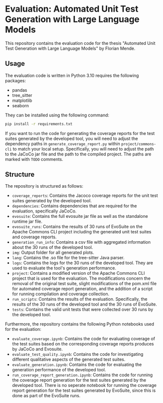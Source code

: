 # Evaluation: Automated Unit Test Generation with Large Language Models

This repository contains the evaluation code for the thesis "Automated Unit Test Generation with Large Language Models" by Florian Mende.

## Usage
The evaluation code is written in Python 3.10 requires the following packages:
- pandas
- tree_sitter
- matplotlib
- seaborn

They can be installed using the following command:
```bash
pip install -r requirements.txt
```

If you want to run the code for generating the coverage reports for the test suites generated by the developed tool, you will need to adjust the dependency paths in `generate_coverage_report.py` within `project/commons-cli` to match your local setup. Specifically, you will need to adjust the path to the JaCoCo jar file and the path to the compiled project. The paths are marked with `TODO` comments.

## Structure
The repository is structured as follows:
- `coverage_reports`: Contains the Jacoco coverage reports for the unit test suites generated by the developed tool.
- `dependencies`: Contains dependencies that are required for the evaluation, specifically JaCoCo.
- `evosuite`: Contains the full evosuite jar file as well as the standalone runtime jar file.
- `evosuite_runs`: Contains the results of 30 runs of EvoSuite on the Apache Commons CLI project including the generated unit test suites and coverage reports.
- `generation_run_info`: Contains a csv file with aggregated information about the 30 runs of the developed tool.
- `img`: Output folder for all generated plots.
- `lang`: Contains the .so file for the tree-sitter Java parser.
- `logs`: Contains the logs for the 30 runs of the developed tool. They are used to evaluate the tool's generation performance.
- `project`: Contains a modified version of the Apache Commons CLI project that is used for the evaluation. The modifications concern the removal of the original test suite, slight modifications of the pom.xml file for automated coverage report generation, and the addition of a script for running compilation and coverage collection.
- `run_scripts`: Contains the results of the evaluation. Specifically, the results of the 30 runs of the developed tool and the 30 runs of EvoSuite.
- `tests`: Contains the valid unit tests that were collected over 30 runs by the developed tool.

Furthermore, the repository contains the following Python notebooks used for the evaluation:
- `evaluate_coverage.ipynb`: Contains the code for evaluating coverage of the test suites based on the corresponding coverage reports produces by JaCoCo and Evosuite.
- `evaluate_test_quality.ipynb`: Contains the code for investigating different qualitative aspects of the generated test suites.
- `evaluate_generation.ipynb`: Contains the code for evaluating the generation performance of the developed tool.
- `run_coverage_report_generation.ipynb`: Contains the code for running the coverage report generation for the test suites generated by the developed tool. There is no seperate notebook for running the coverage report generation for the test suites generated by EvoSuite, since this is done as part of the EvoSuite runs.